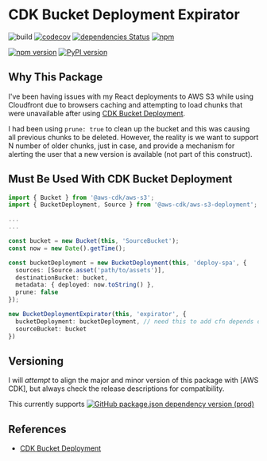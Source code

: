 # CDK Bucket Deployment Expirator

![build](https://github.com/kcwinner/cdk-bucket-deployment-expirator/workflows/Build/badge.svg)
[![codecov](https://codecov.io/gh/kcwinner/cdk-bucket-deployment-expirator/branch/main/graph/badge.svg)](https://codecov.io/gh/kcwinner/cdk-bucket-deployment-expirator)
[![dependencies Status](https://david-dm.org/kcwinner/cdk-bucket-deployment-expirator/status.svg)](https://david-dm.org/kcwinner/cdk-bucket-deployment-expirator)
[![npm](https://img.shields.io/npm/dt/cdk-bucket-deployment-expirator)](https://www.npmjs.com/package/cdk-bucket-deployment-expirator)

[![npm version](https://badge.fury.io/js/cdk-bucket-deployment-expirator.svg)](https://badge.fury.io/js/cdk-bucket-deployment-expirator)
[![PyPI version](https://badge.fury.io/py/cdk-bucket-deployment-expirator.svg)](https://badge.fury.io/py/cdk-bucket-deployment-expirator)

## Why This Package

I've been having issues with my React deployments to AWS S3 while using Cloudfront due to browsers caching and attempting to load chunks that were unavailable after using [CDK Bucket Deployment](https://docs.aws.amazon.com/cdk/api/latest/docs/aws-s3-deployment-readme.html).

I had been using `prune: true` to clean up the bucket and this was causing all previous chunks to be deleted. However, the reality is we want to support N number of older chunks, just in case, and provide a mechanism for alerting the user that a new version is available (not part of this construct).

## Must Be Used With CDK Bucket Deployment

```typescript
import { Bucket } from '@aws-cdk/aws-s3';
import { BucketDeployment, Source } from '@aws-cdk/aws-s3-deployment';

...
...

const bucket = new Bucket(this, 'SourceBucket');
const now = new Date().getTime();

const bucketDeployment = new BucketDeployment(this, 'deploy-spa', {
  sources: [Source.asset('path/to/assets')],
  destinationBucket: bucket,
  metadata: { deployed: now.toString() },
  prune: false
});

new BucketDeploymentExpirator(this, 'expirator', {
  bucketDeployment: bucketDeployment, // need this to add cfn depends on
  sourceBucket: bucket
})
```

## Versioning

I will *attempt* to align the major and minor version of this package with [AWS CDK], but always check the release descriptions for compatibility.

This currently supports [![GitHub package.json dependency version (prod)](https://img.shields.io/github/package-json/dependency-version/kcwinner/cdk-bucket-deployment-expirator/@aws-cdk/core)](https://github.com/aws/aws-cdk)

## References

* [CDK Bucket Deployment](https://docs.aws.amazon.com/cdk/api/latest/docs/aws-s3-deployment-readme.html)
